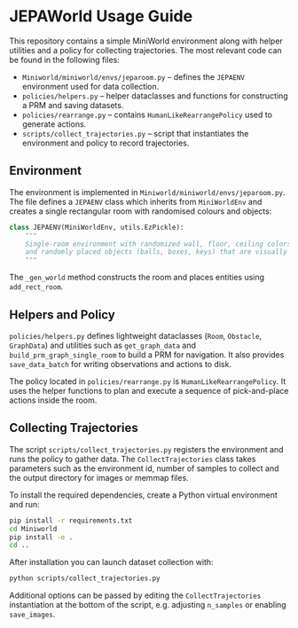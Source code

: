 # JEPAWorld Usage Guide

This repository contains a simple MiniWorld environment along with helper utilities and a policy for collecting
trajectories. The most relevant code can be found in the following files:

- `Miniworld/miniworld/envs/jeparoom.py` – defines the `JEPAENV` environment used for data collection.
- `policies/helpers.py` – helper dataclasses and functions for constructing a PRM and saving datasets.
- `policies/rearrange.py` – contains `HumanLikeRearrangePolicy` used to generate actions.
- `scripts/collect_trajectories.py` – script that instantiates the environment and policy to record trajectories.

## Environment

The environment is implemented in `Miniworld/miniworld/envs/jeparoom.py`. The file defines a `JEPAENV` class
which inherits from `MiniWorldEnv` and creates a single rectangular room with randomised colours and
objects:

```python
class JEPAENV(MiniWorldEnv, utils.EzPickle):
    """
    Single-room environment with randomized wall, floor, ceiling colors,
    and randomly placed objects (balls, boxes, keys) that are visually distinguishable.
    """
```

The `_gen_world` method constructs the room and places entities using `add_rect_room`.

## Helpers and Policy

`policies/helpers.py` defines lightweight dataclasses (`Room`, `Obstacle`, `GraphData`) and utilities such as
`get_graph_data` and `build_prm_graph_single_room` to build a PRM for navigation. It also provides
`save_data_batch` for writing observations and actions to disk.

The policy located in `policies/rearrange.py` is `HumanLikeRearrangePolicy`. It uses the helper functions to
plan and execute a sequence of pick-and-place actions inside the room.

## Collecting Trajectories

The script `scripts/collect_trajectories.py` registers the environment and runs the policy to gather data. The
`CollectTrajectories` class takes parameters such as the environment id, number of samples to collect and the
output directory for images or memmap files.

To install the required dependencies, create a Python virtual environment and run:

```bash
pip install -r requirements.txt
cd Miniworld
pip install -e .
cd ..
```

After installation you can launch dataset collection with:

```bash
python scripts/collect_trajectories.py
```

Additional options can be passed by editing the `CollectTrajectories` instantiation at the bottom of the
script, e.g. adjusting `n_samples` or enabling `save_images`.
